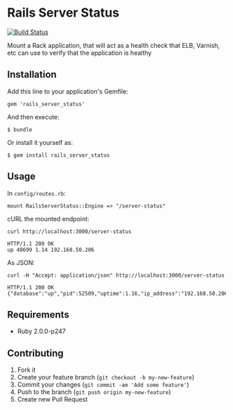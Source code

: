 # Rails Server Status

[![Build Status](https://travis-ci.org/shopkeep/rails_server_status.png)](https://travis-ci.org/shopkeep/rails_server_status)

Mount a Rack application, that will act as a health check that ELB, Varnish, etc can use to verify that the application is healthy

## Installation

Add this line to your application's Gemfile:

    gem 'rails_server_status'

And then execute:

    $ bundle

Or install it yourself as:

    $ gem install rails_server_status

## Usage

In `config/routes.rb`:

    mount RailsServerStatus::Engine => "/server-status"

cURL the mounted endpoint:

    curl http://localhost:3000/server-status

    HTTP/1.1 200 OK
    up 48699 1.14 192.168.50.206

As JSON:

    curl -H "Accept: application/json" http://localhost:3000/server-status

    HTTP/1.1 200 OK
    {"database":"up","pid":52509,"uptime":1.16,"ip_address":"192.168.50.206"}

## Requirements

* Ruby 2.0.0-p247

## Contributing

1. Fork it
2. Create your feature branch (`git checkout -b my-new-feature`)
3. Commit your changes (`git commit -am 'Add some feature'`)
4. Push to the branch (`git push origin my-new-feature`)
5. Create new Pull Request
